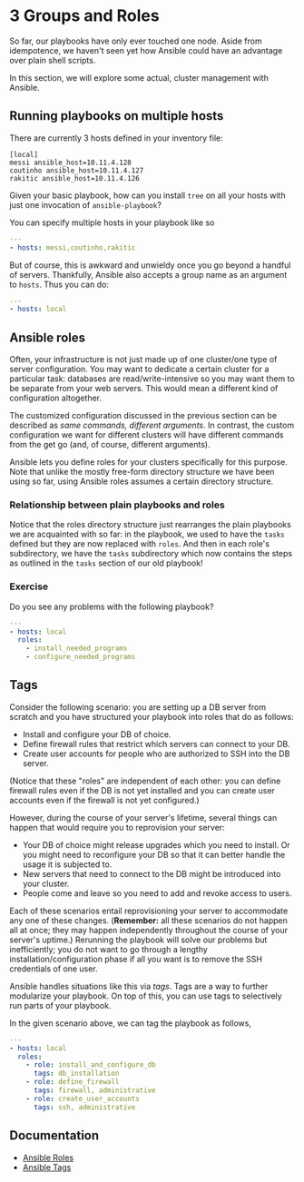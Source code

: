# 3 Groups and Roles

So far, our playbooks have only ever touched one node. Aside from idempotence,
we haven't seen yet how Ansible could have an advantage over plain shell
scripts.

In this section, we will explore some actual, cluster management with Ansible.

## Running playbooks on multiple hosts

There are currently 3 hosts defined in your inventory file:

```
[local]
messi ansible_host=10.11.4.128
coutinho ansible_host=10.11.4.127
rakitic ansible_host=10.11.4.126
```

Given your basic playbook, how can you install `tree` on all your hosts with
just one invocation of `ansible-playbook`?

You can specify multiple hosts in your playbook like so

```yaml
---
- hosts: messi,coutinho,rakitic
```

But of course, this is awkward and unwieldy once you go beyond a handful of
servers. Thankfully, Ansible also accepts a group name as an argument to
`hosts`. Thus you can do:

```yaml
---
- hosts: local
```

## Ansible roles

Often, your infrastructure is not just made up of one cluster/one type of server
configuration. You may want to dedicate a certain cluster for a particular task:
databases are read/write-intensive so you may want them to be separate from your
web servers. This would mean a different kind of configuration altogether.

The customized configuration discussed in the previous section can be described
as _same commands, different arguments_. In contrast, the custom configuration
we want for different clusters will have different commands from the get go
(and, of course, different arguments).

Ansible lets you define roles for your clusters specifically for this purpose.
Note that unlike the mostly free-form directory structure we have been using so
far, using Ansible roles assumes a certain directory structure.

### Relationship between plain playbooks and roles

Notice that the roles directory structure just rearranges the plain playbooks we
are acquainted with so far: in the playbook, we used to have the `tasks` defined
but they are now replaced with `roles`. And then in each role's subdirectory, we
have the `tasks` subdirectory which now contains the steps as outlined in the
`tasks` section of our old playbook!

### Exercise

Do you see any problems with the following playbook?

```yaml
---
- hosts: local
  roles:
    - install_needed_programs
    - configure_needed_programs
```

## Tags

Consider the following scenario: you are setting up a DB server from scratch and
you have structured your playbook into roles that do as follows:

- Install and configure your DB of choice.
- Define firewall rules that restrict which servers can connect to your DB.
- Create user accounts for people who are authorized to SSH into the DB server.

(Notice that these "roles" are independent of each other: you can define
firewall rules even if the DB is not yet installed and you can create user
accounts even if the firewall is not yet configured.)

However, during the course of your server's lifetime, several things can happen
that would require you to reprovision your server:

- Your DB of choice might release upgrades which you need to install. Or you
might need to reconfigure your DB so that it can better handle the usage it is
subjected to.
- New servers that need to connect to the DB might be introduced into your
cluster.
- People come and leave so you need to add and revoke access to users.

Each of these scenarios entail reprovisioning your server to accommodate any one
of these changes. (**Remember:** all these scenarios do not happen all at once;
they may happen independently throughout the course of your server's uptime.)
Rerunning the playbook will solve our problems but inefficiently; you do not
want to go through a lengthy installation/configuration phase if all you want
is to remove the SSH credentials of one user.

Ansible handles situations like this via _tags_. Tags are a way to further
modularize your playbook. On top of this, you can use tags to selectively run
parts of your playbook.

In the given scenario above, we can tag the playbook as follows,

```yaml
---
- hosts: local
  roles:
    - role: install_and_configure_db
      tags: db_installation
    - role: define_firewall
      tags: firewall, administrative
    - role: create_user_accounts
      tags: ssh, administrative
```

## Documentation

- [Ansible Roles](https://docs.ansible.com/ansible/2.5/user_guide/playbooks_reuse_roles.html)
- [Ansible Tags](https://docs.ansible.com/ansible/devel/user_guide/playbooks_tags.html)
